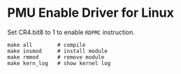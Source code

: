 # PMU Enable Driver for Linux

Set CR4.bit8 to 1 to enable `RDPMC` instruction.

```shell
make all        # compile
make insmod     # install module
make rmmod      # remove module
make kern_log   # show kernel log
```
